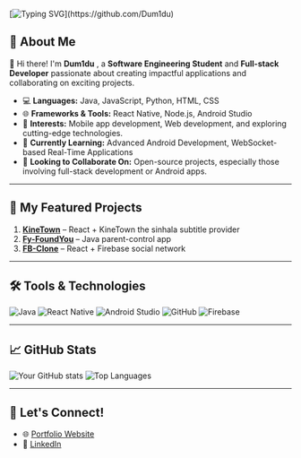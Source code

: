 [![Typing SVG](https://readme-typing-svg.demolab.com?font=Fira+Code&size=25&duration=4000&pause=1000&color=F7F7F7&background=1A1B27&center=true&vCenter=true&width=500&lines=Hi+there!+I'm+Dum1du+👋;Software+Engineering+Student+💻;Full-stack+Developer+⚡;Let's+build+something+amazing!)](https://github.com/Dum1du)


## 🌟 About Me
👋 Hi there! I'm **Dum1du** , a **Software Engineering Student** and **Full-stack Developer** passionate about creating impactful applications and collaborating on exciting projects.

- 💻 **Languages:** Java, JavaScript, Python, HTML, CSS
- 🌐 **Frameworks & Tools:** React Native, Node.js, Android Studio
- 🚀 **Interests:** Mobile app development, Web development, and exploring cutting-edge technologies.
- 🌱 **Currently Learning:** Advanced Android Development, WebSocket-based Real-Time Applications
- 🤝 **Looking to Collaborate On:** Open-source projects, especially those involving full-stack development or Android apps.

---

## 🚀 My Featured Projects
1. **[KineTown](https://kinetown.pages.dev/)** – React + KineTown the sinhala subtitle provider  
2. **[Fy-FoundYou](https://github.com/Dum1du/Fy-FoundYou.the.parent.control/releases/tag/v1.0.0)** – Java parent-control app  
3. **[FB-Clone](https://facebook-clone-e6f91.web.app/)** – React + Firebase social network

---

## 🛠️ Tools & Technologies
![Java](https://img.shields.io/badge/Java-ED8B00?style=for-the-badge&logo=java&logoColor=white)
![React Native](https://img.shields.io/badge/React_Native-20232A?style=for-the-badge&logo=react&logoColor=61DAFB)
![Android Studio](https://img.shields.io/badge/Android_Studio-3DDC84?style=for-the-badge&logo=android-studio&logoColor=white)
![GitHub](https://img.shields.io/badge/GitHub-100000?style=for-the-badge&logo=github&logoColor=white)
![Firebase](https://img.shields.io/badge/Firebase-FFCA28?style=for-the-badge&logo=firebase&logoColor=black)

---

## 📈 GitHub Stats
![Your GitHub stats](https://github-readme-stats.vercel.app/api?username=Dum1du&show_icons=true&theme=radical)
![Top Languages](https://github-readme-stats.vercel.app/api/top-langs/?username=Dum1du&layout=compact&theme=radical)

---

## 🤝 Let's Connect!
- 🌐 [Portfolio Website](https://dum1du.github.io/my-portfolio/)
- 💼 [LinkedIn](https://www.linkedin.com/in/dumidu-prabashana-6bab75286/)
